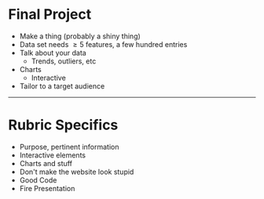 # Final Project

- Make a thing (probably a shiny thing)
- Data set needs $\geq5$ features, a few hundred entries
- Talk about your data
  - Trends, outliers, etc
- Charts
  - Interactive
- Tailor to a target audience

---

# Rubric Specifics

- Purpose, pertinent information
- Interactive elements
- Charts and stuff
- Don't make the website look stupid
- Good Code
- Fire Presentation